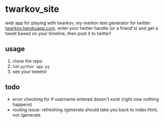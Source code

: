 # twarkov_site
web app for playing with twarkov, my markov text generator for twitter: [twarkov.herokuapp.com](twarkov.herokuapp.com). enter your twitter handle (or a friend's) and get a tweet based on your timeline, then post it to twitter!

## usage
1. clone the repo
2. run ```python app.py```
3. see your tweets!

## todo
- error checking for if username entered doesn't exist (right now nothing happens)
- routing issue: refreshing /generate should take you back to index.html, not /generate
